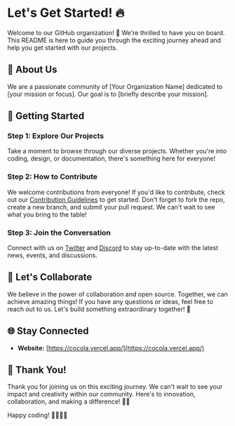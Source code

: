 # Let's Get Started! 🔥

Welcome to our GitHub organization! 🚀 We're thrilled to have you on board. This README is here to guide you through the exciting journey ahead and help you get started with our projects.

## 🌟 About Us

We are a passionate community of [Your Organization Name] dedicated to [your mission or focus]. Our goal is to [briefly describe your mission].

## 🚀 Getting Started

### Step 1: Explore Our Projects

Take a moment to browse through our diverse projects. Whether you're into coding, design, or documentation, there's something here for everyone!

### Step 2: How to Contribute

We welcome contributions from everyone! If you'd like to contribute, check out our [Contribution Guidelines](CONTRIBUTING.md) to get started. Don't forget to fork the repo, create a new branch, and submit your pull request. We can't wait to see what you bring to the table!

### Step 3: Join the Conversation

Connect with us on [Twitter](https://twitter.com/YourTwitterHandle) and [Discord](https://discord.gg/YourDiscordInvite) to stay up-to-date with the latest news, events, and discussions.

## 🎉 Let's Collaborate

We believe in the power of collaboration and open source. Together, we can achieve amazing things! If you have any questions or ideas, feel free to reach out to us. Let's build something extraordinary together! 💪

## 🌐 Stay Connected

- **Website:** [https://cocola.vercel.app/](https://cocola.vercel.app/)

## 🙌 Thank You!

Thank you for joining us on this exciting journey. We can't wait to see your impact and creativity within our community. Here's to innovation, collaboration, and making a difference! 🚀✨

Happy coding! 👩‍💻👨‍💻
